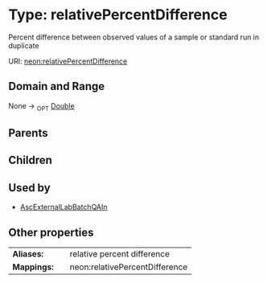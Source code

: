 
# Type: relativePercentDifference


Percent difference between observed values of a sample or standard run in duplicate

URI: [neon:relativePercentDifference](https://data.neonscience.org/relativePercentDifference)


## Domain and Range

None ->  <sub>OPT</sub> [Double](types/Double.md)

## Parents


## Children


## Used by

 * [AscExternalLabBatchQAIn](AscExternalLabBatchQAIn.md)

## Other properties

|  |  |  |
| --- | --- | --- |
| **Aliases:** | | relative percent difference |
| **Mappings:** | | neon:relativePercentDifference |

